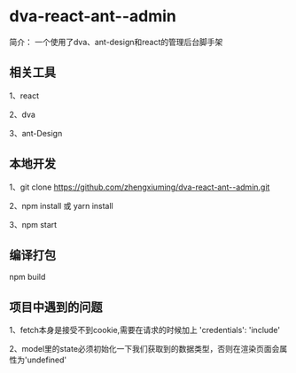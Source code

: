 # dva-react-ant--admin

简介： 一个使用了dva、ant-design和react的管理后台脚手架

## 相关工具

1、react

2、dva

3、ant-Design

## 本地开发

1、git clone https://github.com/zhengxiuming/dva-react-ant--admin.git

2、npm install 或 yarn install 

3、npm start

## 编译打包

npm build

## 项目中遇到的问题

1、fetch本身是接受不到cookie,需要在请求的时候加上 'credentials': 'include'

2、model里的state必须初始化一下我们获取到的数据类型，否则在渲染页面会属性为'undefined'


